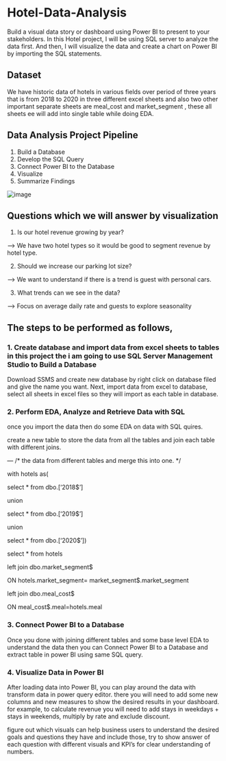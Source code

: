 # Hotel-Data-Analysis
Build a visual data story or dashboard using Power BI to present to your stakeholders. In this Hotel project, I will be using SQL server to analyze the data first. And then, I will visualize the data and create a chart on Power BI by importing the SQL statements.

## Dataset
We have historic data of hotels in various fields over period of three years that is from 2018 to 2020 in three different excel sheets and also two other important separate sheets are meal_cost and market_segment , these all sheets ee will add into single table while doing EDA.

## Data Analysis Project Pipeline
1) Build a Database
2) Develop the SQL Query
3) Connect Power BI to the Database
4) Visualize
5) Summarize Findings

![image](https://github.com/Shubhamjay11/Hotel-Data-Analysis/assets/116708200/68dbe313-a680-4ec6-aa67-d0c63a3e356e)


## Questions which we will answer by visualization 

1) Is our hotel revenue growing by year?

--> We have two hotel types so it would be good to segment revenue by hotel type.

2) Should we increase our parking lot size?

--> We want to understand if there is a trend is guest with personal cars.

3) What trends can we see in the data?

--> Focus on average daily rate and guests to explore seasonality

##

## The steps to be performed as follows,

### 1. Create database and import data from excel sheets to tables in this project the i am going to use SQL Server Management Studio to Build a Database

Download SSMS and create new database by right click on database filed and give the name you want. Next, import data from excel to database, select all sheets in excel files so they will import as each table in database.

### 2. Perform EDA, Analyze and Retrieve Data with SQL

once you import the data then do some EDA on data with SQL quires.

create a new table to store the data from all the tables and join each table with different joins.

— /* the data from different tables and merge this into one. */

with hotels as(

select * from dbo.[‘2018$’]

union

select * from dbo.[‘2019$’]

union

select * from dbo.[‘2020$’])

select * from hotels

left join dbo.market_segment$

ON hotels.market_segment= market_segment$.market_segment

left join dbo.meal_cost$

ON meal_cost$.meal=hotels.meal

### 3. Connect Power BI to a Database

Once you done with joining different tables and some base level EDA to understand the data then you can Connect Power BI to a Database and extract table in power BI using same SQL query.

### 4. Visualize Data in Power BI

After loading data into Power BI, you can play around the data with transform data in power query editor. there you will need to add some new columns and new measures to show the desired results in your dashboard. for example, to calculate revenue you will need to add stays in weekdays + stays in weekends, multiply by rate and exclude discount.

figure out which visuals can help business users to understand the desired goals and questions they have and include those, try to show answer of each question with different visuals and KPI’s for clear understanding of numbers.
